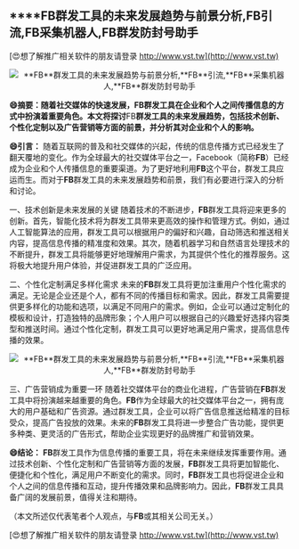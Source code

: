 ## ****FB**群发工具的未来发展趋势与前景分析,**FB**引流,**FB**采集机器人,**FB**群发防封号助手**

[😍想了解推广相关软件的朋友请登录 http://www.vst.tw](http://www.vst.tw)

 <center><img src="https://vst.tw/MP4/tuiguang/png/4.png" alt="**FB**群发工具的未来发展趋势与前景分析,**FB**引流,**FB**采集机器人,**FB**群发防封号助手"></center>

**😄摘要：随着社交媒体的快速发展，**FB**群发工具在企业和个人之间传播信息的方式中扮演着重要角色。本文将探讨**FB**群发工具的未来发展趋势，包括技术创新、个性化定制以及广告营销等方面的前景，并分析其对企业和个人的影响。**

**😄引言：**
随着互联网的普及和社交媒体的兴起，传统的信息传播方式已经发生了翻天覆地的变化。作为全球最大的社交媒体平台之一，Facebook（简称**FB**）已经成为企业和个人传播信息的重要渠道。为了更好地利用**FB**这个平台，群发工具应运而生。而对于**FB**群发工具的未来发展趋势和前景，我们有必要进行深入的分析和讨论。

一、技术创新是未来发展的关键
随着技术的不断进步，**FB**群发工具将迎来更多的创新。首先，智能化技术将为群发工具带来更高效的操作和管理方式。例如，通过人工智能算法的应用，群发工具可以根据用户的偏好和兴趣，自动筛选和推送相关内容，提高信息传播的精准度和效果。其次，随着机器学习和自然语言处理技术的不断提升，群发工具将能够更好地理解用户需求，为其提供个性化的推荐服务。这将极大地提升用户体验，并促进群发工具的广泛应用。

二、个性化定制满足多样化需求
未来的**FB**群发工具将更加注重用户个性化需求的满足。无论是企业还是个人，都有不同的传播目标和需求。因此，群发工具需要提供更多样化的功能和选项，以满足不同用户的需求。例如，企业可以通过定制化的模板和设计，打造独特的品牌形象；个人用户可以根据自己的兴趣爱好选择内容类型和推送时间。通过个性化定制，群发工具可以更好地满足用户需求，提高信息传播的效果。

 <center><img src="https://vst.tw/MP4/tuiguang/png/3.png" alt="**FB**群发工具的未来发展趋势与前景分析,**FB**引流,**FB**采集机器人,**FB**群发防封号助手"></center>

三、广告营销成为重要一环
随着社交媒体平台的商业化进程，广告营销在**FB**群发工具中将扮演越来越重要的角色。**FB**作为全球最大的社交媒体平台之一，拥有庞大的用户基础和广告资源。通过群发工具，企业可以将广告信息推送给精准的目标受众，提高广告投放的效果。未来的**FB**群发工具将进一步整合广告功能，提供更多种类、更灵活的广告形式，帮助企业实现更好的品牌推广和营销效果。

**😄结论：**
**FB**群发工具作为信息传播的重要工具，将在未来继续发挥重要作用。通过技术创新、个性化定制和广告营销等方面的发展，**FB**群发工具将更加智能化、便捷化和个性化，满足用户不断变化的需求。同时，**FB**群发工具也将促进企业和个人之间的信息传播和互动，提升传播效果和品牌影响力。因此，**FB**群发工具具备广阔的发展前景，值得关注和期待。

（本文所述仅代表笔者个人观点，与**FB**或其相关公司无关。）

[😍想了解推广相关软件的朋友请登录 http://www.vst.tw](http://www.vst.tw)



